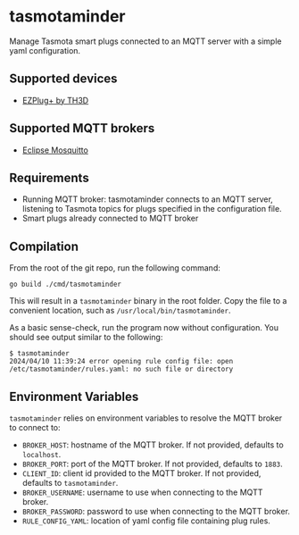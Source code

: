 # tasmotaminder

Manage Tasmota smart plugs connected to an MQTT server with a simple yaml configuration.

## Supported devices

* [EZPlug+ by TH3D](https://www.th3dstudio.com/product/ezplug-open-source-wifi-smart-plug/)

## Supported MQTT brokers

* [Eclipse Mosquitto](https://mosquitto.org/)

## Requirements

* Running MQTT broker: tasmotaminder connects to an MQTT server, listening to Tasmota topics for plugs specified in the configuration file.
* Smart plugs already connected to MQTT broker

## Compilation

From the root of the git repo, run the following command:

```shell
go build ./cmd/tasmotaminder
```

This will result in a `tasmotaminder` binary in the root folder. Copy the file to a convenient location, such as `/usr/local/bin/tasmotaminder`.

As a basic sense-check, run the program now without configuration. You should see output similar to the following:

```shell
$ tasmotaminder
2024/04/10 11:39:24 error opening rule config file: open /etc/tasmotaminder/rules.yaml: no such file or directory
```

## Environment Variables

`tasmotaminder` relies on environment variables to resolve the MQTT broker to connect to:

* `BROKER_HOST`: hostname of the MQTT broker. If not provided, defaults to `localhost`.
* `BROKER_PORT`: port of the MQTT broker. If not provided, defaults to `1883`.
* `CLIENT_ID`: client id provided to the MQTT broker. If not provided, defaults to `tasmotaminder`.
* `BROKER_USERNAME`: username to use when connecting to the MQTT broker.
* `BROKER_PASSWORD`: password to use when connecting to the MQTT broker.
* `RULE_CONFIG_YAML`: location of yaml config file containing plug rules.
